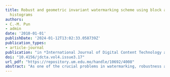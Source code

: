 ```yaml
---
title: Robust and geometric invariant watermarking scheme using block and gray-level
  histograms
authors:
- C.-M. Pun
- admin
date: '2010-01-01'
publishDate: '2024-01-12T13:02:33.058739Z'
publication_types:
- article-journal
publication: "in *International Journal of Digital Content Technology and its Applications (JDCTA)* [EI]"
doi: "10.4156/jdcta.vol4.issue3.17"
url_pdf: "https://repository.um.edu.mo/handle/10692/4008"
abstract: "As one of the crucial problems in watermarking, robustness against geometric distortion and JPEG compression becomes more than challenging and problematic. In this paper, a robust and geometric invariant watermarking scheme using block histogram and intensity-level histograms is proposed. During watermark embedding procedure, we first compute the number of valid intensity-levels of the given image, and group the pixels into blocks of variable size such that each of which has the same number of intensity-levels. Thus the block histogram is generated for the given image. Then the intensity-level histogram of each block is modified according to the embedding bits of the watermark. During the extraction procedure, the block histogram and intensity-level histogram of each block in the watermarked image are generated in a similar manner and the watermark is decoded according to the distribution of the intensity-level histogram in each block. Experimental results show that the proposed scheme is highly robust against not only JPEG compression, but also geometric attacks and common signal processing such as median filtering. The comparison results also show that the proposed scheme outperforms the existing methods in terms of robustness."
---
```

